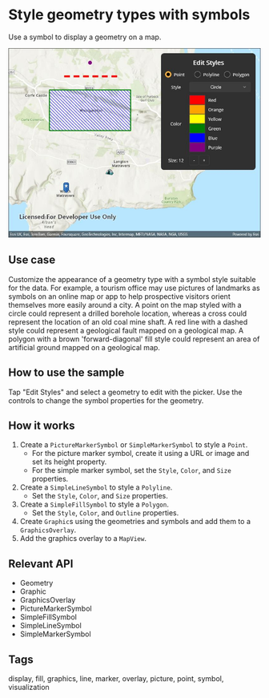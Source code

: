 # Style geometry types with symbols

Use a symbol to display a geometry on a map.

![Screenshot of Style geometry types with symbols sample](stylegeometrytypeswithsymbols.jpg)

## Use case

Customize the appearance of a geometry type with a symbol style suitable for the data. For example, a tourism office may use pictures of landmarks as symbols on an online map or app to help prospective visitors orient themselves more easily around a city. A point on the map styled with a circle could represent a drilled borehole location, whereas a cross could represent the location of an old coal mine shaft. A red line with a dashed style could represent a geological fault mapped on a geological map. A polygon with a brown 'forward-diagonal' fill style could represent an area of artificial ground mapped on a geological map.

## How to use the sample

Tap "Edit Styles" and select a geometry to edit with the picker. Use the controls to change the symbol properties for the geometry.

## How it works

1. Create a `PictureMarkerSymbol` or `SimpleMarkerSymbol` to style a `Point`.
    * For the picture marker symbol, create it using a URL or image and set its height property.
    * For the simple marker symbol, set the `Style`, `Color`, and `Size` properties.
2. Create a `SimpleLineSymbol` to style a `Polyline`.
    * Set the `Style`, `Color`, and `Size` properties.
3. Create a `SimpleFillSymbol` to style a `Polygon`.
    * Set the `Style`, `Color`, and `Outline` properties.
4. Create `Graphic`s using the geometries and symbols and add them to a `GraphicsOverlay`.
5. Add the graphics overlay to a `MapView`.

## Relevant API

* Geometry
* Graphic
* GraphicsOverlay
* PictureMarkerSymbol
* SimpleFillSymbol
* SimpleLineSymbol
* SimpleMarkerSymbol

## Tags

display, fill, graphics, line, marker, overlay, picture, point, symbol, visualization

